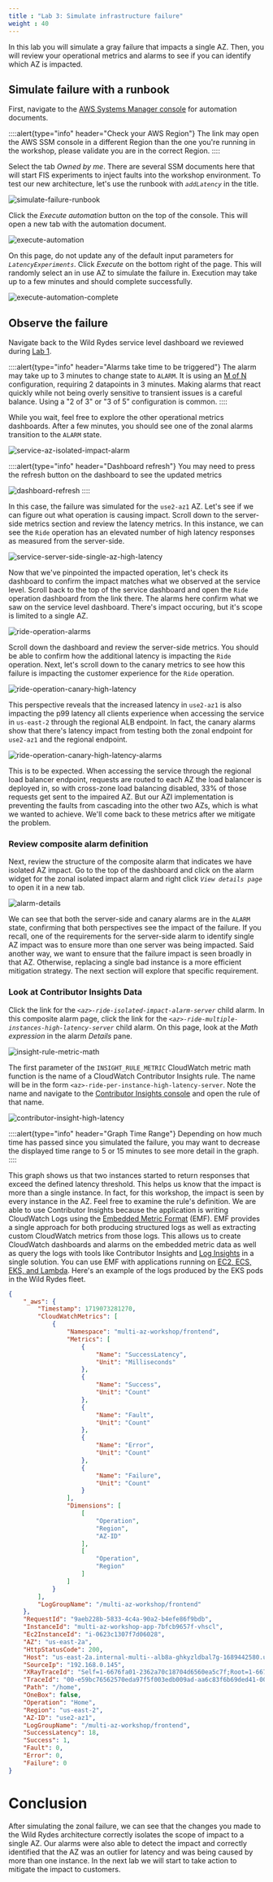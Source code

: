 ```yaml
---
title : "Lab 3: Simulate infrastructure failure"
weight : 40
---
```


In this lab you will simulate a gray failure that impacts a single AZ. Then, you will review your operational metrics and alarms to see if you can identify which AZ is impacted.

## Simulate failure with a runbook

First, navigate to the [AWS Systems Manager console](https://console.aws.amazon.com/systems-manager/automation/execute#) for automation documents. 

::::alert{type="info" header="Check your AWS Region"}
The link may open the AWS SSM console in a different Region than the one you're running in the workshop, please validate you are in the correct Region.
::::

Select the tab *Owned by me*. There are several SSM documents here that will start FIS experiments to inject faults into the workshop environment. To test our new architecture, let's use the runbook with *`addLatency`* in the title.

![simulate-failure-runbook](/static/add-latency-runbook.png)

Click the *Execute automation* button on the top of the console. This will open a new tab with the automation document.

![execute-automation](/static/execute-automation.png)

On this page, do not update any of the default input parameters for *`LatencyExperiments`*. Click *Execute* on the bottom right of the page. This will randomly select an in use AZ to simulate the failure in. Execution may take up to a few minutes and should complete successfully.

![execute-automation-complete](/static/simulate-failure-runbook-completion.png)

## Observe the failure

Navigate back to the Wild Rydes service level dashboard we reviewed during [Lab 1](/lab-1). 

::::alert{type="info" header="Alarms take time to be triggered"}
The alarm may take up to 3 minutes to change state to `ALARM`. It is using an [M of N](https://docs.aws.amazon.com/AmazonCloudWatch/latest/monitoring/AlarmThatSendsEmail.html#alarm-evaluation) configuration, requiring 2 datapoints in 3 minutes. Making alarms that react quickly while not being overly sensitive to transient issues is a careful balance. Using a "2 of 3" or "3 of 5" configuration is common.
::::

While you wait, feel free to explore the other operational metrics dashboards. After a few minutes, you should see one of the zonal alarms transition to the `ALARM` state. 

![service-az-isolated-impact-alarm](/static/service-az-isolated-impact-alarm.png)

::::alert{type="info" header="Dashboard refresh"}
You may need to press the refresh button on the dashboard to see the updated metrics

![dashboard-refresh](/static/dashboard-refresh.png)
::::

In this case, the failure was simulated for the ```use2-az1``` AZ. Let's see if we can figure out what operation is causing impact. Scroll down to the server-side metrics section and review the latency metrics. In this instance, we can see the `Ride` operation has an elevated number of high latency responses as measured from the server-side.

![service-server-side-single-az-high-latency](/static/service-server-side-single-az-high-latency.png)

Now that we've pinpointed the impacted operation, let's check its dashboard to confirm the impact matches what we observed at the service level. Scroll back to the top of the service dashboard and open the `Ride` operation dashboard from the link there. The alarms here confirm what we saw on the service level dashboard. There's impact occuring, but it's scope is limited to a single AZ.

![ride-operation-alarms](/static/ride-operation-alarms.png)

Scroll down the dashboard and review the server-side metrics. You should be able to confirm how the additional latency is impacting the `Ride` operation. Next, let's scroll down to the canary metrics to see how this failure is impacting the customer experience for the `Ride` operation.

![ride-operation-canary-high-latency](/static/ride-operation-canary-high-latency.png)

This perspective reveals that the increased latency in `use2-az1` is also impacting the p99 latency all clients experience when accessing the service in `us-east-2` through the regional ALB endpoint. In fact, the canary alarms show that there's latency impact from testing both the zonal endpoint for `use2-az1` and the regional endpoint.

![ride-operation-canary-high-latency-alarms](/static/ride-operation-canary-high-latency-alarms.png)

This is to be expected. When accessing the service through the regional load balancer endpoint, requests are routed to each AZ the load balancer is deployed in, so with cross-zone load balancing disabled, 33% of those requests get sent to the impaired AZ. But our AZI implementation is preventing the faults from cascading into the other two AZs, which is what we wanted to achieve. We'll come back to these metrics after we mitigate the problem.

### Review composite alarm definition
Next, review the structure of the composite alarm that indicates we have isolated AZ impact. Go to the top of the dashboard and click on the alarm widget for the zonal isolated impact alarm and right click *`View details page`* to open it in a new tab.

![alarm-details](/static/alarm-details.png)

We can see that both the server-side and canary alarms are in the `ALARM` state, confirming that both perspectives see the impact of the failure. If you recall, one of the requirements for the server-side alarm to identify single AZ impact was to ensure more than one server was being impacted. Said another way, we want to ensure that the failure impact is seen broadly in that AZ. Otherwise, replacing a single bad instance is a more efficient mitigation strategy. The next section will explore that specific requirement.

### Look at Contributor Insights Data

Click the link for the *`<az>-ride-isolated-impact-alarm-server`* child alarm. In this composite alarm page, click the link for the *`<az>-ride-multiple-instances-high-latency-server`* child alarm. On this page, look at the *Math expression* in the alarm *Details* pane.

![insight-rule-metric-math](/static/insight-rule-metric-math.png)

The first parameter of the `INSIGHT_RULE_METRIC` CloudWatch metric math function is the name of a CloudWatch Contributor Insights rule. The name will be in the form `<az>-ride-per-instance-high-latency-server`. Note the name and navigate to the [Contributor Insights console](https://console.aws.amazon.com/cloudwatch/home#contributor-insights:rules) and open the rule of that name.

![contributor-insight-high-latency](/static/contributor-insights-high-latency.png)

::::alert{type="info" header="Graph Time Range"}
Depending on how much time has passed since you simulated the failure, you may want to decrease the displayed time range to 5 or 15 minutes to see more detail in the graph.
::::

This graph shows us that two instances started to return responses that exceed the defined latency threshold. This helps us know that the impact is more than a single instance. In fact, for this workshop, the impact is seen by every instance in the AZ. Feel free to examine the rule's definition. We are able to use Contributor Insights because the application is writing CloudWatch Logs using the [Embedded Metric Format](https://docs.aws.amazon.com/AmazonCloudWatch/latest/monitoring/CloudWatch_Embedded_Metric_Format_Specification.html) (EMF). EMF provides a single approach for both producing structured logs as well as extracting custom CloudWatch metrics from those logs. This allows us to create CloudWatch dashboards and alarms on the embedded metric data as well as query the logs with tools like Contributor Insights and [Log Insights](https://console.aws.amazon.com/cloudwatch/home?#logsV2:logs-insights) in a single solution. You can use EMF with applications running on [EC2, ECS, EKS, and Lambda](https://docs.aws.amazon.com/AmazonCloudWatch/latest/monitoring/CloudWatch_Embedded_Metric_Format_Generation_CloudWatch_Agent.html). Here's an example of the logs produced by the EKS pods in the Wild Rydes fleet.

```json
{
    "_aws": {
        "Timestamp": 1719073281270,
        "CloudWatchMetrics": [
            {
                "Namespace": "multi-az-workshop/frontend",
                "Metrics": [
                    {
                        "Name": "SuccessLatency",
                        "Unit": "Milliseconds"
                    },
                    {
                        "Name": "Success",
                        "Unit": "Count"
                    },
                    {
                        "Name": "Fault",
                        "Unit": "Count"
                    },
                    {
                        "Name": "Error",
                        "Unit": "Count"
                    },
                    {
                        "Name": "Failure",
                        "Unit": "Count"
                    }
                ],
                "Dimensions": [
                    [
                        "Operation",
                        "Region",
                        "AZ-ID"
                    ],
                    [
                        "Operation",
                        "Region"
                    ]
                ]
            }
        ],
        "LogGroupName": "/multi-az-workshop/frontend"
    },
    "RequestId": "9aeb228b-5833-4c4a-90a2-b4efe86f9bdb",
    "InstanceId": "multi-az-workshop-app-7bfcb9657f-vhscl",
    "Ec2InstanceId": "i-0623c1307f7d06028",
    "AZ": "us-east-2a",
    "HttpStatusCode": 200,
    "Host": "us-east-2a.internal-multi--alb8a-ghkyzldbal7g-1689442580.us-east-2.elb.amazonaws.com",
    "SourceIp": "192.168.0.145",
    "XRayTraceId": "Self=1-6676fa01-2362a70c18704d6560ea5c7f;Root=1-6676f9f4-17945ac70e1cea2158bf253f;Parent=44dc880efaeade3c;Sampled=1;Lineage=00f48b1e:0",
    "TraceId": "00-e59bc76562570eda97f5f003edb009ad-aa6c83f6b69ded41-00",
    "Path": "/home",
    "OneBox": false,
    "Operation": "Home",
    "Region": "us-east-2",
    "AZ-ID": "use2-az1",
    "LogGroupName": "/multi-az-workshop/frontend",
    "SuccessLatency": 18,
    "Success": 1,
    "Fault": 0,
    "Error": 0,
    "Failure": 0
}
```

# Conclusion
After simulating the zonal failure, we can see that the changes you made to the Wild Rydes architecture correctly isolates the scope of impact to a single AZ. Our alarms were also able to detect the impact and correctly identified that the AZ was an outlier for latency and was being caused by more than one instance. In the next lab we will start to take action to mitigate the impact to customers.
